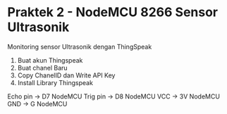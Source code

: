 # Praktek 2 - NodeMCU 8266 Sensor Ultrasonik

Monitoring sensor Ultrasonik dengan ThingSpeak

1. Buat akun Thingspeak
2. Buat chanel Baru
3. Copy ChanelID dan Write API Key
4. Install Library Thingspeak

Echo pin -> D7 NodeMCU
Trig pin -> D8 NodeMCU
VCC -> 3V NodeMCU
GND -> G NodeMCU
